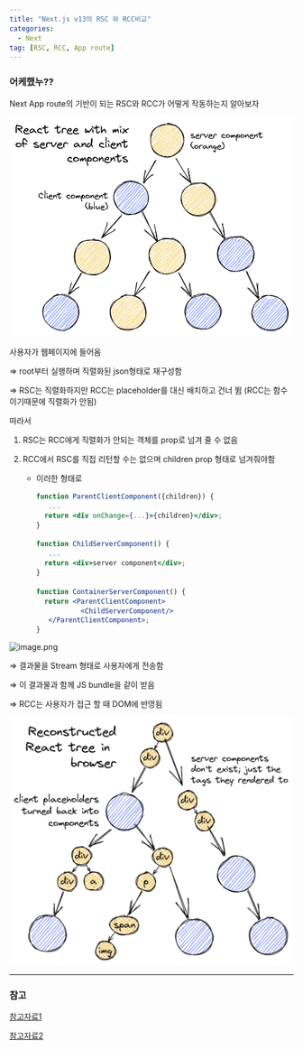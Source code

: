 ```yaml
---
title: "Next.js v13의 RSC 와 RCC비교"
categories:
  - Next
tag: [RSC, RCC, App route]
---
```


### 어케했누??

Next App route의 기반이 되는 RSC와 RCC가 어떻게 작동하는지 알아보자

![image.png](/images/2023-11-14-2023-11-14-01/image.png)

사용자가 웹페이지에 들어옴

⇒ root부터 실행하며 직렬화된 json형태로 재구성함

⇒ RSC는 직렬화하지만 RCC는 placeholder를 대신 배치하고 건너 뜀 (RCC는 함수이기때문에 직렬화가 안됨)

따라서

1. RSC는 RCC에게 직렬화가 안되는 객체를 prop로 넘겨 줄 수 없음
2. RCC에서 RSC를 직접 리턴할 수는 없으며 children prop 형태로 넘겨줘야함

   - 이러한 형태로

     ```jsx
     function ParentClientComponent({children}) {
     	...
       return <div onChange={...}>{children}</div>;
     }

     function ChildServerComponent() {
     	...
       return <div>server component</div>;
     }

     function ContainerServerComponent() {
       return <ParentClientComponent>
     			<ChildServerComponent/>
     	</ParentClientComponent>;
     }
     ```

![image.png](N/images/2023-11-14-2023-11-14-01/image1.png)

⇒ 결과물을 Stream 형태로 사용자에게 전송함

⇒ 이 결과물과 함께 JS bundle을 같이 받음

⇒ RCC는 사용자가 접근 할 때 DOM에 반영됨

![image.png](/images/2023-11-14-2023-11-14-01/image2.png)

---

### 참고

[참고자료1](https://velog.io/@2ast/React-%EC%84%9C%EB%B2%84-%EC%BB%B4%ED%8F%AC%EB%84%8C%ED%8A%B8React-Server-Component%EC%97%90-%EB%8C%80%ED%95%9C-%EA%B3%A0%EC%B0%B0)

[참고자료2](https://velog.io/@khy226/Next.js-13-%EC%97%85%EB%8D%B0%EC%9D%B4%ED%8A%B8-%EB%90%9C-%EB%82%B4%EC%9A%A9-%EC%A0%95%EB%A6%AC-App-%EB%9D%BC%EC%9A%B0%ED%84%B0-%EC%9E%90%EC%84%B8%ED%9E%88-%EC%95%8C%EC%95%84%EB%B3%B4%EA%B8%B0)
